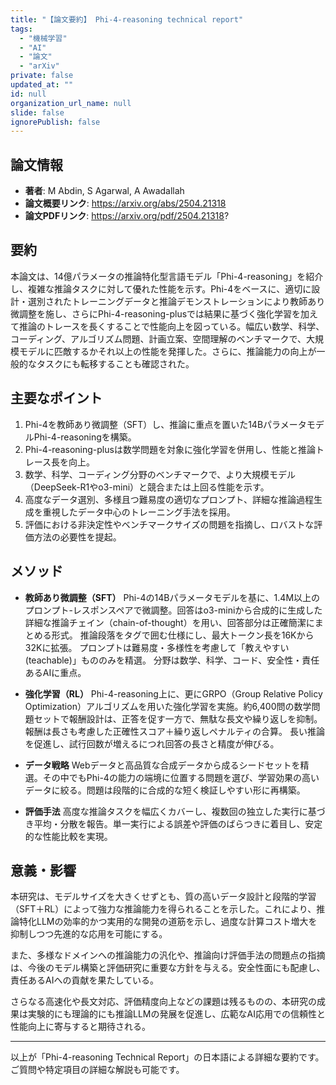 ```yaml
---
title: "【論文要約】 Phi-4-reasoning technical report"
tags:
  - "機械学習"
  - "AI"
  - "論文"
  - "arXiv"
private: false
updated_at: ""
id: null
organization_url_name: null
slide: false
ignorePublish: false
---
```


## 論文情報

- **著者**: M Abdin, S Agarwal, A Awadallah
- **論文概要リンク**: https://arxiv.org/abs/2504.21318
- **論文PDFリンク**: https://arxiv.org/pdf/2504.21318?

## 要約

本論文は、14億パラメータの推論特化型言語モデル「Phi-4-reasoning」を紹介し、複雑な推論タスクに対して優れた性能を示す。Phi-4をベースに、適切に設計・選別されたトレーニングデータと推論デモンストレーションにより教師あり微調整を施し、さらにPhi-4-reasoning-plusでは結果に基づく強化学習を加えて推論のトレースを長くすることで性能向上を図っている。幅広い数学、科学、コーディング、アルゴリズム問題、計画立案、空間理解のベンチマークで、大規模モデルに匹敵するかそれ以上の性能を発揮した。さらに、推論能力の向上が一般的なタスクにも転移することも確認された。

## 主要なポイント

1. Phi-4を教師あり微調整（SFT）し、推論に重点を置いた14BパラメータモデルPhi-4-reasoningを構築。
2. Phi-4-reasoning-plusは数学問題を対象に強化学習を併用し、性能と推論トレース長を向上。
3. 数学、科学、コーディング分野のベンチマークで、より大規模モデル（DeepSeek-R1やo3-mini）と競合または上回る性能を示す。
4. 高度なデータ選別、多様且つ難易度の適切なプロンプト、詳細な推論過程生成を重視したデータ中心のトレーニング手法を採用。
5. 評価における非決定性やベンチマークサイズの問題を指摘し、ロバストな評価方法の必要性を提起。


## メソッド

- **教師あり微調整（SFT）**
Phi-4の14Bパラメータモデルを基に、1.4M以上のプロンプト-レスポンスペアで微調整。回答はo3-miniから合成的に生成した詳細な推論チェイン（chain-of-thought）を用い、回答部分は正確簡潔にまとめる形式。
推論段落を<think>タグで囲む仕様にし、最大トークン長を16Kから32Kに拡張。
プロンプトは難易度・多様性を考慮して「教えやすい(teachable)」もののみを精選。
分野は数学、科学、コード、安全性・責任あるAIに重点。

- **強化学習（RL）**
Phi-4-reasoning上に、更にGRPO（Group Relative Policy Optimization）アルゴリズムを用いた強化学習を実施。約6,400問の数学問題セットで報酬設計は、正答を促す一方で、無駄な長文や繰り返しを抑制。報酬は長さも考慮した正確性スコア＋繰り返しペナルティの合算。
長い推論を促進し、試行回数が増えるにつれ回答の長さと精度が伸びる。

- **データ戦略**
Webデータと高品質な合成データから成るシードセットを精選。その中でもPhi-4の能力の端境に位置する問題を選び、学習効果の高いデータに絞る。問題は段階的に合成的な短く検証しやすい形に再構築。

- **評価手法**
高度な推論タスクを幅広くカバーし、複数回の独立した実行に基づき平均・分散を報告。単一実行による誤差や評価のばらつきに着目し、安定的な性能比較を実現。

## 意義・影響

本研究は、モデルサイズを大きくせずとも、質の高いデータ設計と段階的学習（SFT＋RL）によって強力な推論能力を得られることを示した。これにより、推論特化LLMの効率的かつ実用的な開発の道筋を示し、過度な計算コスト増大を抑制しつつ先進的な応用を可能にする。

また、多様なドメインへの推論能力の汎化や、推論向け評価手法の問題点の指摘は、今後のモデル構築と評価研究に重要な方針を与える。安全性面にも配慮し、責任あるAIへの貢献を果たしている。

さらなる高速化や長文対応、評価精度向上などの課題は残るものの、本研究の成果は実験的にも理論的にも推論LLMの発展を促進し、広範なAI応用での信頼性と性能向上に寄与すると期待される。

---

以上が「Phi-4-reasoning Technical Report」の日本語による詳細な要約です。ご質問や特定項目の詳細な解説も可能です。


